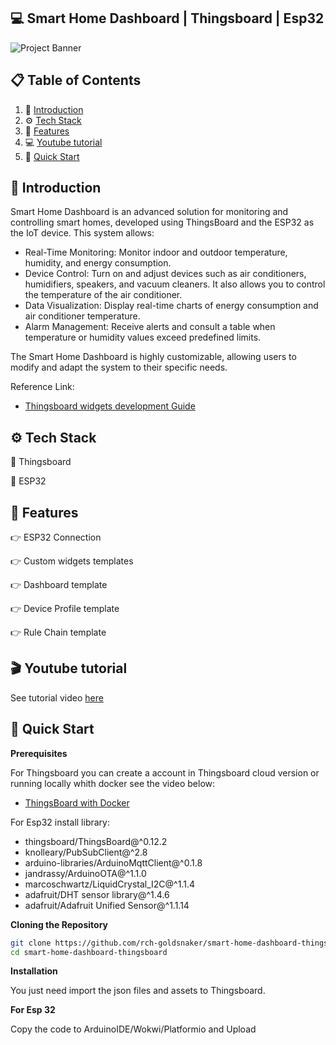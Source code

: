 ## <a name="introduction">💻 Smart Home Dashboard | Thingsboard | Esp32 </a>

<img src="https://github.com/rch-goldsnaker/smart-home-dashboard-thingsboard/blob/main//banner.png" alt="Project Banner">

## 📋 <a name="table">Table of Contents</a>

1. 🤖 [Introduction](#introduction)
2. ⚙️ [Tech Stack](#tech-stack)
3. 🔋 [Features](#features)
4. 💻 [Youtube tutorial](#youtube)
5. 🤸 [Quick Start](#quick-start)
   
## <a name="introduction">🤖 Introduction</a>

Smart Home Dashboard is an advanced solution for monitoring and controlling smart homes, developed using ThingsBoard and the ESP32 as the IoT device. This system allows:

- Real-Time Monitoring: Monitor indoor and outdoor temperature, humidity, and energy consumption.
- Device Control: Turn on and adjust devices such as air conditioners, humidifiers, speakers, and vacuum cleaners. It also allows you to control the temperature of the air conditioner.
- Data Visualization: Display real-time charts of energy consumption and air conditioner temperature.
- Alarm Management: Receive alerts and consult a table when temperature or humidity values exceed predefined limits.

The Smart Home Dashboard is highly customizable, allowing users to modify and adapt the system to their specific needs.

Reference Link:

- [Thingsboard widgets development Guide](https://thingsboard.io/docs/user-guide/contribution/widgets-development/)

## <a name="tech-stack">⚙️ Tech Stack</a>

💎 Thingsboard

💎 ESP32 

## <a name="features">🔋 Features</a>

👉 ESP32 Connection

👉 Custom widgets templates

👉 Dashboard template

👉 Device Profile template

👉 Rule Chain template

## <a name="youtube">🎬 Youtube tutorial</a>

See tutorial video [here](https://youtu.be/0S_tuXnm1ps)

## <a name="quick-start">🤸 Quick Start</a>

**Prerequisites**

For Thingsboard you can create a account in Thingsboard cloud version or running locally whith docker see the video below:

- [ThingsBoard with Docker](https://youtu.be/FHFrJ4qFQ4Y?si=ZmGl3B2phoDBzkaY)

For Esp32 install library:

- thingsboard/ThingsBoard@^0.12.2
- knolleary/PubSubClient@^2.8
- arduino-libraries/ArduinoMqttClient@^0.1.8
- jandrassy/ArduinoOTA@^1.1.0
- marcoschwartz/LiquidCrystal_I2C@^1.1.4
- adafruit/DHT sensor library@^1.4.6
- adafruit/Adafruit Unified Sensor@^1.1.14

**Cloning the Repository**

```bash
git clone https://github.com/rch-goldsnaker/smart-home-dashboard-thingsboard
cd smart-home-dashboard-thingsboard
```

**Installation**

You just need import the json files and assets to Thingsboard.

**For Esp 32**

Copy the code to ArduinoIDE/Wokwi/Platformio and Upload
